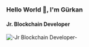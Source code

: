 

### Hello World 👾, I'm Gürkan
#### Jr. Blockchain Developer
![-Jr Blockchain Developer-](https://64.media.tumblr.com/86c13dec7f8bdc6a0fdea4cfb1255a63/tumblr_p5va173yJf1tcvan1o1_1280.gifv)






